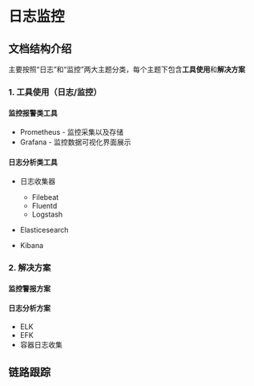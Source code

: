 ﻿# 日志监控

## 文档结构介绍

主要按照“日志”和“监控”两大主题分类，每个主题下包含**工具使用**和**解决方案**

### 1. 工具使用（日志/监控）

#### 监控报警类工具

* Prometheus - 监控采集以及存储
* Grafana - 监控数据可视化界面展示

#### 日志分析类工具

* 日志收集器
  * Filebeat
  * Fluentd
  * Logstash

* Elasticesearch
* Kibana

### 2. 解决方案

#### 监控警报方案

#### 日志分析方案

* ELK
* EFK
* 容器日志收集


## 链路跟踪